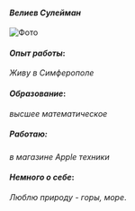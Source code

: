 #### _Велиев Сулейман_

![Фото](https://lh3.googleusercontent.com/pw/ABLVV87u_CWoxF9VrktTwpE-g76WPXLFu40bgkugyvp9bgwrBycktRvKfjEWWtWTDSQw3V5Rlwu1CnssFqSvi-7SQcblixT09BTOHPx4XZ0Sb94r6AoTZKHorSGcUo9iwzY8ffFZ6BAZq7daYWZQmPhzor-ZJnBfnZL6R-A3PPOFS4cN2bltxlOBUlTzCgWHFeOPiv0hle5yRgZMVhp9zoaEqCWw2pZ5mxyxdTgZgdzJ17HQeJ_kryRQ5NlqTPdVKKhf-5IO23lUmzg9qAoB0O2vSO8v7_-B9hsdqYQrC2fUjQXJzbyEFHl3NJIaBkWTKkp4--Ed55B9meN41JGgbapWvhRFW-W7URr50o2z2VxJKw87B9H0C5CXNwRHfz31FXD1qOeK4KoUHioe19fSdMjAFCzSwAhY8XhDr4p5-Q3SOTs9nJ8JxMKzPoI_BhiyGIkYq3xNwnMXE8-3wAx8IAsWTs4GcFluBaNy_G8mfA4MFtUlknQyoU58bB4DPEfxiq4hJ_yURRVk1b_TxCpWboQ3o8aYy3hCOW-H1teROQbD7yNNNqFlxRf3vVzNzA8OyIr9uHLvrPcwtzZ-lpI5cgxMaqU6muS7GTX6R8YJCUozuTjy8iDkoJqspNxT846riDSUqelPPxTNBNAEZIspRDWuCElH0fz_gQfwfwclc3_H5acCBOtMvRCpBDtqqcawVuyOBVUb1At5HzZjYktm1_DeYXD_p4DlRFTpcpZjyG6gxfgiybtFlciE31wA7hv3gT3ytcoygHsHCB12sbqPbmgyusbOK4_lrZAmPUvslhNs156UVuRqKyzPmGl09WlPEApX2ycllxE4OyFwUiOlTXKwg4qJ6HjzGV9i7KYpWINhaasX_UMhDFGV48SJPRPXOcsKv6FZu54=w923-h1230-s-no-gm?authuser=0)

#### ***Опыт работы***:
*Живу в Симферополе*

####  ***Образование***:
*высшее математическое*


##### *Работаю:*
*в магазине Apple техники*


#### ***Немного о себе***:
*Люблю природу - горы, море*.